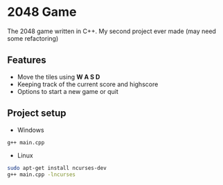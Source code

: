 # 2048 Game
 The 2048 game written in C++. My second project ever made (may need some refactoring)
 
## Features
- Move the tiles using **W A S D**
- Keeping track of the current score and highscore
- Options to start a new game or quit

## Project setup
- Windows

```sh
g++ main.cpp
```

- Linux

```sh
sudo apt-get install ncurses-dev
g++ main.cpp -lncurses
```
